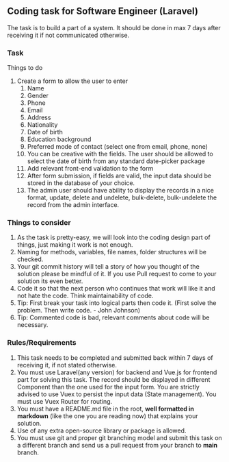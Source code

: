 ## Coding task for Software Engineer (Laravel)

The task is to build a part of a system. It should be done in max 7 days after receiving it if not communicated otherwise.

### Task

Things to do

1. Create a form to allow the user to enter 
    1. Name
    2. Gender
    3. Phone 
    4. Email 
    5. Address
    6. Nationality
    7. Date of birth
    8. Education background 
    9. Preferred mode of contact (select one from email, phone, none)
    10. You can be creative with the fields. The user should be allowed to select the date of birth from any standard date-picker package
    11. Add relevant front-end validation to the form
    12. After form submission, if fields are valid, the input data should be stored in the database of your choice.
    13. The admin user should have ability to display the records in a nice format, update, delete and undelete, bulk-delete, bulk-undelete the record from the admin interface.

### Things to consider

1. As the task is pretty-easy, we will look into the coding design part of things, just making it work is not enough.
2. Naming for methods, variables, file names, folder structures will be checked.
3. Your git commit history will tell a story of how you thought of the solution please be mindful of it. If you use Pull request to come to your solution its even better.
4. Code it so that the next person who continues that work will like it and not hate the code. Think maintainability of code.
5. Tip: First break your task into logical parts then code it. (First solve the problem. Then write code. - John Johnson)
6. Tip: Commented code is bad, relevant comments about code will be necessary.


### Rules/Requirements

1. This task needs to be completed and submitted back within 7 days of receiving it, if not stated otherwise.
2. You must use Laravel(any version) for backend and Vue.js for frontend part for solving this task. The record should be displayed in different Component than the one used for the input form. You are strictly advised to use Vuex to persist the input data (State management). You must use Vuex Router for routing.
3. You must have a README.md file in the root, **well formatted in markdown** (like the one you are reading now) that explains your solution.
4. Use of any extra open-source library or package is allowed.
5. You must use git and proper git branching model and submit this task on a different branch and send us a pull request from your branch to **main** branch.
